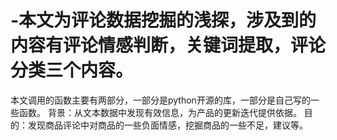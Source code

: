 # -本文为评论数据挖掘的浅探，涉及到的内容有评论情感判断，关键词提取，评论分类三个内容。
本文调用的函数主要有两部分，一部分是python开源的库，一部分是自己写的一些函数。
背景：从文本数据中发现有效信息，为产品的更新迭代提供依据。
目的：发现商品评论中对商品的一些负面情感，挖掘商品的一些不足，建议等。
